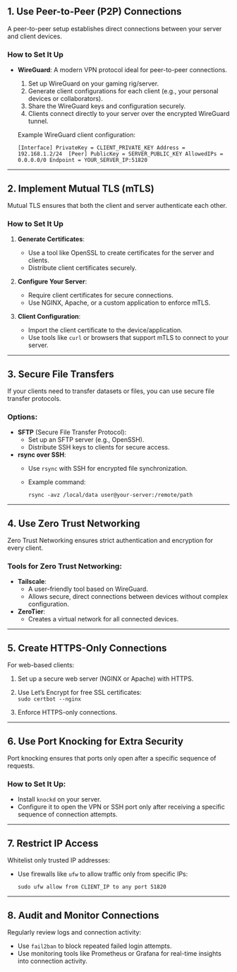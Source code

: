 ## **1. Use Peer-to-Peer (P2P) Connections**

A peer-to-peer setup establishes direct connections between your server and client devices.

### **How to Set It Up**

- **WireGuard**: A modern VPN protocol ideal for peer-to-peer connections.
    
    1. Set up WireGuard on your gaming rig/server.
    2. Generate client configurations for each client (e.g., your personal devices or collaborators).
    3. Share the WireGuard keys and configuration securely.
    4. Clients connect directly to your server over the encrypted WireGuard tunnel.
    
    Example WireGuard client configuration:
    
    `[Interface] PrivateKey = CLIENT_PRIVATE_KEY Address = 192.168.1.2/24  [Peer] PublicKey = SERVER_PUBLIC_KEY AllowedIPs = 0.0.0.0/0 Endpoint = YOUR_SERVER_IP:51820`
    

---

## **2. Implement Mutual TLS (mTLS)**

Mutual TLS ensures that both the client and server authenticate each other.

### **How to Set It Up**

1. **Generate Certificates**:
    
    - Use a tool like OpenSSL to create certificates for the server and clients.
    - Distribute client certificates securely.
2. **Configure Your Server**:
    
    - Require client certificates for secure connections.
    - Use NGINX, Apache, or a custom application to enforce mTLS.
3. **Client Configuration**:
    
    - Import the client certificate to the device/application.
    - Use tools like `curl` or browsers that support mTLS to connect to your server.

---

## **3. Secure File Transfers**

If your clients need to transfer datasets or files, you can use secure file transfer protocols.

### **Options**:

- **SFTP** (Secure File Transfer Protocol):
    - Set up an SFTP server (e.g., OpenSSH).
    - Distribute SSH keys to clients for secure access.
- **rsync over SSH**:
    - Use `rsync` with SSH for encrypted file synchronization.
    - Example command:
        
        `rsync -avz /local/data user@your-server:/remote/path`
        

---

## **4. Use Zero Trust Networking**

Zero Trust Networking ensures strict authentication and encryption for every client.

### **Tools for Zero Trust Networking**:

- **Tailscale**:
    - A user-friendly tool based on WireGuard.
    - Allows secure, direct connections between devices without complex configuration.
- **ZeroTier**:
    - Creates a virtual network for all connected devices.

---

## **5. Create HTTPS-Only Connections**

For web-based clients:

1. Set up a secure web server (NGINX or Apache) with HTTPS.
2. Use Let’s Encrypt for free SSL certificates:    
    `sudo certbot --nginx`
    
3. Enforce HTTPS-only connections.

---

## **6. Use Port Knocking for Extra Security**

Port knocking ensures that ports only open after a specific sequence of requests.

### **How to Set It Up**:

- Install `knockd` on your server.
- Configure it to open the VPN or SSH port only after receiving a specific sequence of connection attempts.

---

## **7. Restrict IP Access**

Whitelist only trusted IP addresses:

- Use firewalls like `ufw` to allow traffic only from specific IPs:
    
    `sudo ufw allow from CLIENT_IP to any port 51820`
    

---

## **8. Audit and Monitor Connections**

Regularly review logs and connection activity:

- Use `fail2ban` to block repeated failed login attempts.
- Use monitoring tools like Prometheus or Grafana for real-time insights into connection activity.
